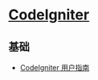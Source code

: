 # [CodeIgniter](https://github.com/bcit-ci/CodeIgniter)

## 基础
* [CodeIgniter 用户指南](http://codeigniter.org.cn/user_guide/)